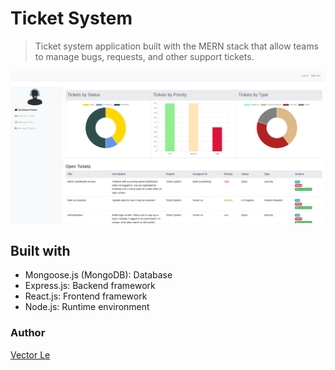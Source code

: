 # Ticket System

> Ticket system application built with the MERN stack that allow teams to manage bugs, requests, and other support tickets.

![Ticket System](/public/assets/screenshots/ticket_system.png)

## Built with
* Mongoose.js (MongoDB): Database
* Express.js: Backend framework
* React.js: Frontend framework
* Node.js: Runtime environment

### Author

[Vector Le](https://www.vectorle.xyz)

